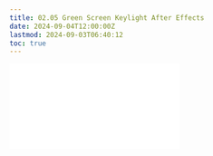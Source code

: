 ```yaml
---
title: 02.05 Green Screen Keylight After Effects
date: 2024-09-04T12:00:00Z
lastmod: 2024-09-03T06:40:12
toc: true
---
```


![Link to included file content](../../../../video/after-effects/green-screen-key-with-keylight-in-after-effects.md)
